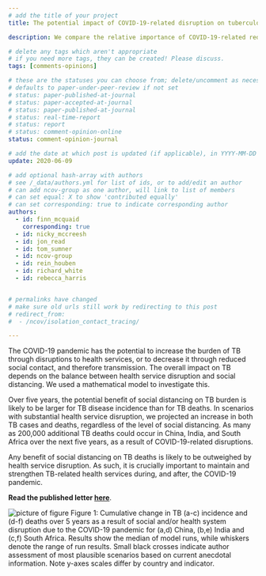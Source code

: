 ```yaml
---
# add the title of your project
title: The potential impact of COVID-19-related disruption on tuberculosis burden

description: We compare the relative importance of COVID-19-related reductions in social contacts and health service delivery on TB burden

# delete any tags which aren't appropriate
# if you need more tags, they can be created! Please discuss.
tags: [comments-opinions] 

# these are the statuses you can choose from; delete/uncomment as necessary
# defaults to paper-under-peer-review if not set
# status: paper-published-at-journal
# status: paper-accepted-at-journal
# status: paper-published-at-journal
# status: real-time-report
# status: report
# status: comment-opinion-online
status: comment-opinion-journal

# add the date at which post is updated (if applicable), in YYYY-MM-DD
update: 2020-06-09

# add optional hash-array with authors
# see /_data/authors.yml for list of ids, or to add/edit an author
# can add ncov-group as one author, will link to list of members
# can set equal: X to show 'contributed equally'
# can set corresponding: true to indicate corresponding author
authors:
  - id: finn_mcquaid
    corresponding: true
  - id: nicky_mccreesh
  - id: jon_read
  - id: tom_sumner
  - id: ncov-group
  - id: rein_houben
  - id: richard_white
  - id: rebecca_harris


# permalinks have changed
# make sure old urls still work by redirecting to this post
# redirect_from:
#  - /ncov/isolation_contact_tracing/

---  
```

The COVID-19 pandemic has the potential to increase the burden of TB through disruptions to health services, or to decrease it through reduced social contact, and therefore transmission. The overall impact on TB depends on the balance between health service disruption and social distancing. We used a mathematical model to investigate this.  

Over five years, the potential benefit of social distancing on TB burden is likely to be larger for TB disease incidence than for TB deaths. In scenarios with substantial health service disruption, we projected an increase in both TB cases and deaths, regardless of the level of social distancing. As many as 200,000 additional TB deaths could occur in China, India, and South Africa over the next five years, as a result of COVID-19-related disruptions.  

Any benefit of social distancing on TB deaths is likely to be outweighed by health service disruption. As such, it is crucially important to maintain and strengthen TB-related health services during, and after, the COVID-19 pandemic.  

**Read the published letter [here](https://erj.ersjournals.com/content/early/2020/06/04/13993003.01718-2020)**.

![picture of figure](figures/COVID-TB-Fig1.jpg)
Figure 1: Cumulative change in TB (a-c) incidence and (d-f) deaths over 5 years as a result of social and/or health system disruption due to the COVID-19 pandemic for (a,d) China, (b,e) India and (c,f) South Africa. Results show the median of model runs, while whiskers denote the range of run results. Small black crosses indicate author assessment of most plausible scenarios based on current anecdotal information. Note y-axes scales differ by country and indicator.

